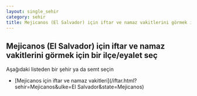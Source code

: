 ```yaml
---
layout: single_sehir
category: sehir
title: Mejicanos (El Salvador) için iftar ve namaz vakitlerini görmek için bir ilçe/eyalet seç
---
```



## Mejicanos (El Salvador) için iftar ve namaz vakitlerini görmek için bir ilçe/eyalet seç

Aşağıdaki listeden bir şehir ya da semt seçin


* [Mejicanos için iftar ve namaz vakitleri](/iftar.html?sehir=Mejicanos&ulke=El Salvador&state=Mejicanos)
